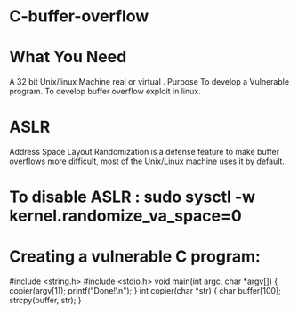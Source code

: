 # C-buffer-overflow
# What You Need

A 32 bit Unix/linux Machine real or virtual .
Purpose
To develop a Vulnerable program.
To develop buffer overflow exploit in linux.

# ASLR
Address Space Layout Randomization is a defense feature to make buffer overflows more difficult, most of the Unix/Linux machine uses it by default.
# To disable ASLR : sudo sysctl -w kernel.randomize_va_space=0

# Creating a vulnerable C program:
#include <string.h>
#include <stdio.h>
void main(int argc, char *argv[]) {
	copier(argv[1]);
	printf("Done!\n");
}
int copier(char *str) {
	char buffer[100];
	strcpy(buffer, str);
}
